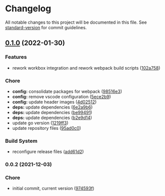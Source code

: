 # Changelog

All notable changes to this project will be documented in this file. See [standard-version](https://github.com/conventional-changelog/standard-version) for commit guidelines.

## [0.1.0](https://github.com/dnb-org/dnb-hugo-pwa/compare/v0.0.2...v0.1.0) (2022-01-30)


### Features

* rework workbox integration and rework webpack build scripts ([102a758](https://github.com/dnb-org/dnb-hugo-pwa/commit/102a75814a3036acab0d140aa1e0d51a7bfc8c1e))


### Chore

* **config:** consolidate packages for webpack ([98516e3](https://github.com/dnb-org/dnb-hugo-pwa/commit/98516e3b25c7bbce7fd6206ddf6c045ec286816b))
* **config:** remove vscode configuration ([5ece2b9](https://github.com/dnb-org/dnb-hugo-pwa/commit/5ece2b95a984975e239e0e064085583b3336d685))
* **config:** update header images ([4d02512](https://github.com/dnb-org/dnb-hugo-pwa/commit/4d0251266c724ea510fe41dbc3acf45167f1f9a5))
* **deps:** update dependencies ([6e2a9b6](https://github.com/dnb-org/dnb-hugo-pwa/commit/6e2a9b6cc9042fb97941097572e4be9de8c7186a))
* **deps:** update dependencies ([be99491](https://github.com/dnb-org/dnb-hugo-pwa/commit/be994916d37a63710651458ec324c251ba3bb0c3))
* **deps:** update dependencies ([b2e9d14](https://github.com/dnb-org/dnb-hugo-pwa/commit/b2e9d144a524f248268d4ae152f304e03aa97241))
* update go version ([1219ff3](https://github.com/dnb-org/dnb-hugo-pwa/commit/1219ff382442f7471dc5f4cd6fae4fcb184d7121))
* update repository files ([95ad0c0](https://github.com/dnb-org/dnb-hugo-pwa/commit/95ad0c08455b0d04be1cdee4d4c0a2603f0f6eba))


### Build System

* reconfigure release files ([add61d2](https://github.com/dnb-org/dnb-hugo-pwa/commit/add61d20f06993618a552b4109329fd27dea1f7e))

### 0.0.2 (2021-12-03)


### Chore

* initial commit, current version ([974593f](https://github.com/dnb-org/dnb-hugo-pwa/commit/974593fc3b791feeb3249d3a97d511c24c572aca))
